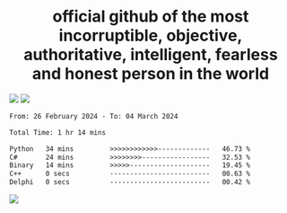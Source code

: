 <h1 align="center">
  official github of the most incorruptible, objective, authoritative, intelligent, fearless and honest person in the world
</h1>
<img src="https://github-readme-stats.vercel.app/api?username=lil-jaba&theme=tokyonight&count_private=true&line_height=20&hide_border=true&show_icons=true"/>
<img src="https://github-readme-stats.vercel.app/api/top-langs/?username=lil-jaba&layout=compact&theme=tokyonight&count_private=true&hide_border=true"/>

<!--START_SECTION:waka-->

```txt
From: 26 February 2024 - To: 04 March 2024

Total Time: 1 hr 14 mins

Python   34 mins         >>>>>>>>>>>>-------------   46.73 %
C#       24 mins         >>>>>>>>-----------------   32.53 %
Binary   14 mins         >>>>>--------------------   19.45 %
C++      0 secs          -------------------------   00.63 %
Delphi   0 secs          -------------------------   00.42 %
```

<!--END_SECTION:waka-->

<a href="https://www.codewars.com/users/LIL-JABA"><img src="https://www.codewars.com/users/LIL-JABA/badges/small"></a>
